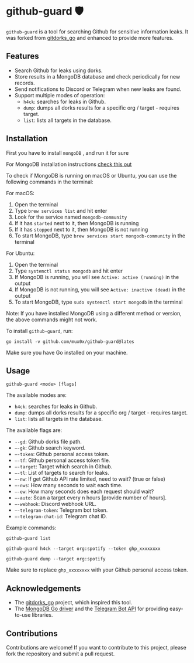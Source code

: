 # github-guard 🛡️

`github-guard` is a tool for searching Github for sensitive information leaks. It was forked from [gitdorks_go](https://github.com/damit5/gitdorks_go) and enhanced to provide more features.

## Features

- Search Github for leaks using dorks.
- Store results in a MongoDB database and check periodically for new records.
- Send notifications to Discord or Telegram when new leaks are found.
- Support multiple modes of operation:
    - `h4ck`: searches for leaks in Github.
    - `dump`: dumps all dorks results for a specific org / target - requires target.
    - `list`: lists all targets in the database.

## Installation

First you have to install `mongoDB` , and run it for sure

For MongoDB installation instructions [check this out](https://www.mongodb.com/docs/manual/administration/install-community/)

To check if MongoDB is running on macOS or Ubuntu, you can use the following commands in the terminal:

For macOS:

1. Open the terminal
2. Type `brew services list` and hit enter
3. Look for the service named `mongodb-community`
4. If it has `started` next to it, then MongoDB is running
5. If it has `stopped` next to it, then MongoDB is not running
6. To start MongoDB, type `brew services start mongodb-community` in the terminal

For Ubuntu:

1. Open the terminal
2. Type `systemctl status mongodb` and hit enter
3. If MongoDB is running, you will see `Active: active (running)` in the output
4. If MongoDB is not running, you will see `Active: inactive (dead)` in the output
5. To start MongoDB, type `sudo systemctl start mongodb` in the terminal

Note: If you have installed MongoDB using a different method or version, the above commands might not work.

To install `github-guard`, run:

```
go install -v github.com/mux0x/github-guard@lates
```

Make sure you have Go installed on your machine.

## Usage

```
github-guard <mode> [flags]
```

The available modes are:

- `h4ck`: searches for leaks in Github.
- `dump`: dumps all dorks results for a specific org / target - requires target.
- `list`: lists all targets in the database.

The available flags are:

- `--gd`: Github dorks file path.
- `—-gk`: Github search keyword.
- `—-token`: Github personal access token.
- `—-tf`: Github personal access token file.
- `—-target`: Target which search in Github.
- `—-tl`: List of targets to search for leaks.
- `—-nw`: If get Github API rate limited, need to wait? (true or false)
- `—-nws`: How many seconds to wait each time.
- `—-ew`: How many seconds does each request should wait?
- `—-auto`: Scan a target every n hours [provide number of hours].
- `—-webhook`: Discord webhook URL.
- `—-telegram-token`: Telegram bot token.
- `—-telegram-chat-id`: Telegram chat ID.

Example commands:

```
github-guard list
```

```
github-guard h4ck --target org:spotify --token ghp_xxxxxxxx
```

```
github-guard dump --target org:spotify
```

Make sure to replace `ghp_xxxxxxxx` with your Github personal access token.

## Acknowledgements

- The [gitdorks_go](https://github.com/damit5/gitdorks_go) project, which inspired this tool.
- The [MongoDB Go driver](https://github.com/mongodb/mongo-go-driver) and the [Telegram Bot API](https://core.telegram.org/bots/api) for providing easy-to-use libraries.

## Contributions

Contributions are welcome! If you want to contribute to this project, please fork the repository and submit a pull request.
